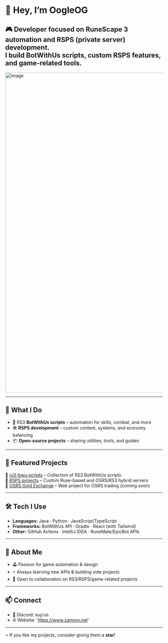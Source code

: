 # 👋 Hey, I’m OogleOG

🎮 Developer focused on **RuneScape 3 automation** and **RSPS (private server) development**.  
I build **BotWithUs scripts**, custom RSPS features, and game-related tools.
---

<img width="1536" height="1024" alt="image" src="https://github.com/user-attachments/assets/b62f595b-eca3-46e1-8dcb-bb17f4853b5d" />

---

## 🚀 What I Do
- 🧩 RS3 **BotWithUs scripts** – automation for skills, combat, and more  
- 🛠️ **RSPS development** – custom content, systems, and economy balancing  
- 📦 **Open-source projects** – sharing utilities, tools, and guides  

---

## 📂 Featured Projects
🔹 [rs3-bwu-scripts](https://github.com/OogleOG/rs3-bwu-scripts) – Collection of RS3 BotWithUs scripts  
🔹 [RSPS projects](https://github.com/OogleOG?tab=repositories) – Custom Ruse-based and OSRS/RS3 hybrid servers  
🔹 [OSRS Gold Exchange](#) – Web project for OSRS trading (coming soon)

---

## 🛠️ Tech I Use
- **Languages:** Java · Python · JavaScript/TypeScript  
- **Frameworks:** BotWithUs API · Gradle · React (with Tailwind)  
- **Other:** GitHub Actions · IntelliJ IDEA · RuneMate/EpicBot APIs  

---

## 🌱 About Me
- 🕹️ Passion for game automation & design  
- ⚡ Always learning new APIs & building side projects  
- 🤝 Open to collaboration on RS3/RSPS/game-related projects  

---

## 📫 Connect
- 💬 Discord: `Oogleb`
- 🌐 Website: 'https://www.zamron.net'  

---
⭐ If you like my projects, consider giving them a **star**!
